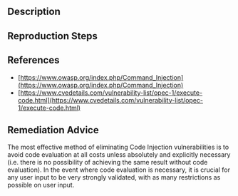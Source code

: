 ## Description


## Reproduction Steps


## References

- [https://www.owasp.org/index.php/Command_Injection](https://www.owasp.org/index.php/Command_Injection)
- [https://www.cvedetails.com/vulnerability-list/opec-1/execute-code.html](https://www.cvedetails.com/vulnerability-list/opec-1/execute-code.html)


## Remediation Advice

The most effective method of eliminating Code Injection vulnerabilities is to avoid code evaluation at all costs unless absolutely and explicitly necessary (i.e. there is no possibility of achieving the same result without code evaluation). In the event where code evaluation is necessary, it is crucial for any user input to be very strongly validated, with as many restrictions as possible on user input.

